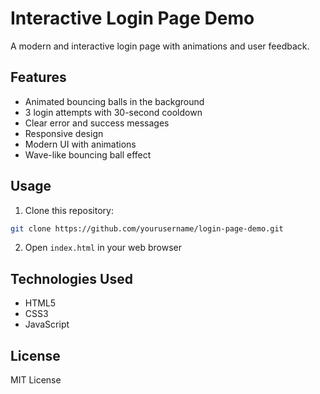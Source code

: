 # Interactive Login Page Demo

A modern and interactive login page with animations and user feedback.

## Features

- Animated bouncing balls in the background
- 3 login attempts with 30-second cooldown
- Clear error and success messages
- Responsive design
- Modern UI with animations
- Wave-like bouncing ball effect

## Usage

1. Clone this repository:
```bash
git clone https://github.com/yourusername/login-page-demo.git
```

2. Open `index.html` in your web browser

## Technologies Used

- HTML5
- CSS3
- JavaScript

## License

MIT License
